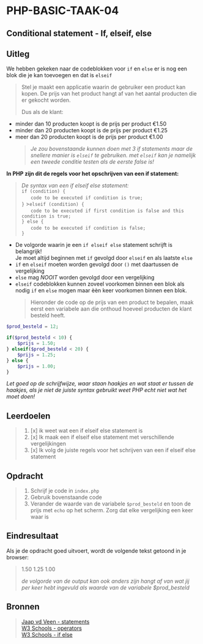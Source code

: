 # PHP-BASIC-TAAK-04

## Conditional statement - If, elseif, else

## Uitleg

We hebben gekeken naar de codeblokken voor `if` en `else` er is nog een blok die je kan toevoegen en dat is `elseif`

> Stel je maakt een applicatie waarin de gebruiker een product kan kopen. De prijs van het product hangt af van het aantal producten die er gekocht worden.
>
> Dus als de klant:

- minder dan 10 producten koopt is de prijs per product €1.50
- minder dan 20 producten koopt is de prijs per product €1.25
- meer dan 20 producten koopt is de prijs per product €1.00
  > _Je zou bovenstaande kunnen doen met 3 if statements maar de snellere manier is `elseif` te gebruiken. met `elseif` kan je namelijk een tweede conditie testen als de eerste false is!_

**In PHP zijn dit de regels voor het opschrijven van een if statement:**

> _De syntax van een if elseif else statement:_  
> `if (condition) {`  
> &nbsp;&nbsp;&nbsp;&nbsp;&nbsp;&nbsp;`code to be executed if condition is true;`  
> `}` >`elseif (condition) {`  
> &nbsp;&nbsp;&nbsp;&nbsp;&nbsp;&nbsp;`code to be executed if first condition is false and this condition is true;`  
> `} else {`  
> &nbsp;&nbsp;&nbsp;&nbsp;&nbsp;&nbsp;`code to be executed if condition is false;`  
> `}`

- De volgorde waarin je een `if elseif else` statement schrijft is belangrijk!  
  Je moet altijd beginnen met `if` gevolgd door `elseif` en als laatste `else`
- `if` en `elseif` moeten worden gevolgd door `()` met daartussen de vergelijking
- `else` mag _NOOIT_ worden gevolgd door een vergelijking
- `elseif` codeblokken kunnen zoveel voorkomen binnen een blok als nodig `if` en `else` mogen maar èèn keer voorkomen binnen een blok.
  > Hieronder de code op de prijs van een product te bepalen, maak eerst een variabele aan die onthoud hoeveel producten de klant besteld heeft.

```php
$prod_besteld = 12;

if($prod_besteld < 10) {
    $prijs = 1.50;
} elseif($prod_besteld < 20) {
    $prijs = 1.25;
} else {
    $prijs = 1.00;
}
```

_Let goed op de schrijfwijze, waar staan haakjes en wat staat er tussen de haakjes, als je niet de juiste syntax gebruikt weet PHP echt niet wat het moet doen!_

## Leerdoelen

> 1.  [x] ik weet wat een if elseif else statement is
> 2.  [x] Ik maak een if elseif else statement met verschillende vergelijkingen
> 3.  [x] Ik volg de juiste regels voor het schrijven van een if elseif else statement

## Opdracht

> 1.  Schrijf je code in `index.php`
> 2.  Gebruik bovenstaande code
> 3.  Verander de waarde van de variabele `$prod_besteld` en toon de prijs met `echo` op het scherm. Zorg dat elke vergelijking een keer waar is

## Eindresultaat

Als je de opdracht goed uitvoert, wordt de volgende tekst getoond in je browser:

> 1.50
> 1.25
> 1.00
>
> _de volgorde van de output kan ook anders zijn hangt af van wat jij per keer hebt ingevuld als waarde van de variabele \$prod_besteld_

## Bronnen

> [Jaap vd Veen - statements](https://phpbasis.jaapvdveen.nl/basiscursus-php/les-2-inleiding-statements/)  
> [W3 Schools - operators](https://www.w3schools.com/php/php_operators.asp)  
> [W3 Schools - if else](https://www.w3schools.com/php/php_if_else.asp)
